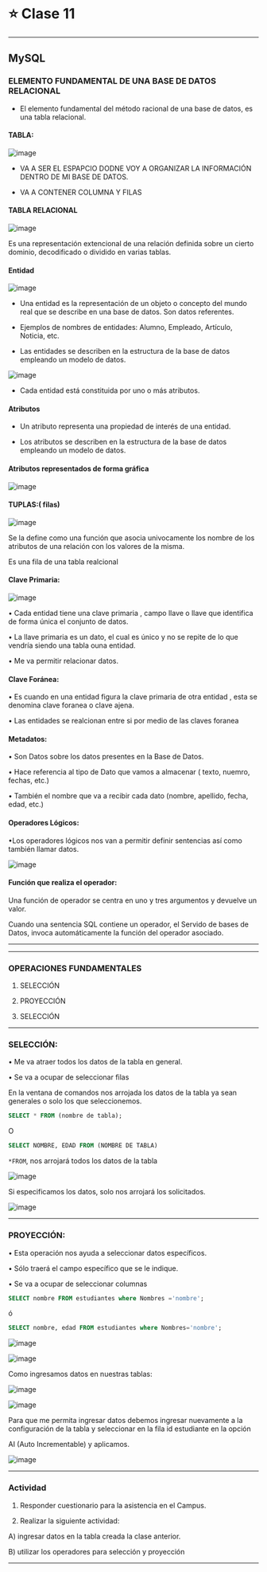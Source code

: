 # :star: Clase 11 

---

## MySQL

### ELEMENTO FUNDAMENTAL DE UNA BASE DE DATOS RELACIONAL

- El elemento fundamental del método racional de una base de datos, es una tabla relacional.

#### TABLA:

![image](https://user-images.githubusercontent.com/72580574/200966727-86227679-64f1-4244-8e38-0d2acb93a0ad.png)

- VA A SER EL ESPAPCIO DODNE VOY A ORGANIZAR LA INFORMACIÓN DENTRO DE MI BASE DE DATOS.

- VA A CONTENER COLUMNA Y FILAS 

#### TABLA RELACIONAL

![image](https://user-images.githubusercontent.com/72580574/200966806-fed1832d-be31-4266-a0d3-e3f709e84646.png)

Es una representación extencional de una relación definida sobre un cierto dominio, decodificado o dividido en varias tablas.

#### Entidad

![image](https://user-images.githubusercontent.com/72580574/200966873-ed78716e-74f0-4335-a09d-de507c0b2d2a.png)


- Una entidad es la representación de un objeto o concepto del mundo real que se describe en una base de datos. Son datos referentes.

- Ejemplos de nombres de entidades: Alumno, Empleado, Artículo, Noticia, etc.

- Las entidades se describen en la estructura de la base de datos empleando un modelo de datos.

![image](https://user-images.githubusercontent.com/72580574/200967018-19bd2fab-eafd-4cee-9132-aad8751dfbc4.png)

- Cada entidad está constituida por uno o más atributos.

#### Atributos

- Un atributo representa una propiedad de interés de una entidad.

- Los atributos se describen en la estructura de la base de datos empleando un modelo de datos.


#### Atributos representados de forma gráfica

![image](https://user-images.githubusercontent.com/72580574/200967081-c9035832-2ea8-4e49-a503-324dbbe6c906.png)

#### TUPLAS:( filas)

![image](https://user-images.githubusercontent.com/72580574/200967118-88032bef-5f8c-4651-8378-2bf2d02224e0.png)


Se la define como una función que asocia univocamente los nombre de los atributos de una relación con los valores de la misma.

Es una fila de una tabla realcional



#### Clave Primaria:

![image](https://user-images.githubusercontent.com/72580574/200967143-615419a6-b5db-4239-9e1d-2a4f9582cf27.png)

• Cada entidad tiene una clave primaria , campo llave o llave que identifica de forma única el conjunto de datos.

• La llave primaria es un dato, el cual es único y no se repite de lo que vendría siendo una tabla ouna entidad.

• Me va permitir relacionar datos.

#### Clave Foránea:

• Es cuando en una entidad figura la clave primaria de otra entidad , esta se denomina clave foranea o clave ajena.

• Las entidades se realcionan entre si por medio de las claves foranea

####  Metadatos:

• Son Datos sobre los datos  presentes en la Base de Datos.

• Hace referencia al tipo de Dato que vamos a almacenar ( texto, nuemro, fechas, etc.)

• También el nombre que va a recibir cada dato (nombre, apellido, fecha, edad, etc.)

#### Operadores Lógicos:

•Los operadores lógicos nos van a permitir definir sentencias así como también  llamar datos.


![image](https://user-images.githubusercontent.com/72580574/200967251-a6491a87-d16a-4c47-8dd7-6c0a878066ba.png)

#### Función que realiza el operador:

Una función de operador se centra en uno y tres argumentos y devuelve un valor.

Cuando una sentencia SQL contiene un operador, el Servido de bases de Datos, invoca automáticamente la función del operador asociado.

---
---

### OPERACIONES FUNDAMENTALES

1. SELECCIÓN

2. PROYECCIÓN

3. SELECCIÓN

---

### SELECCIÓN:

• Me va atraer todos los datos de la tabla en general.

• Se va a ocupar de seleccionar filas
   

En la ventana de comandos nos arrojada los datos de la tabla ya sean generales o solo los que seleccionemos.

```SQL
SELECT * FROM (nombre de tabla);
```

O 


```SQL
SELECT NOMBRE, EDAD FROM (NOMBRE DE TABLA)
```



```*FROM```, nos arrojará todos los datos de la tabla

![image](https://user-images.githubusercontent.com/72580574/200967532-85f11e48-7db0-4321-9c81-c044efdf12f6.png)

Si especificamos los datos, solo nos arrojará los solicitados.

![image](https://user-images.githubusercontent.com/72580574/200967553-9caa465f-7e8c-45e1-b719-8ab0f5b80f88.png)


---

### PROYECCIÓN:


• Esta operación nos ayuda a seleccionar datos específicos.

• Sólo traerá el campo específico que se le indique.

• Se va  a ocupar de seleccionar columnas 

```SQL
SELECT nombre FROM estudiantes where Nombres ='nombre';
```

ó

```SQL
SELECT nombre, edad FROM estudiantes where Nombres='nombre';
```

![image](https://user-images.githubusercontent.com/72580574/200967735-62e18320-8b39-4555-90eb-fee013959fe8.png)

![image](https://user-images.githubusercontent.com/72580574/200967747-d17a6d61-dc0f-4709-b550-093279f4b826.png)


Como ingresamos datos en nuestras tablas:

![image](https://user-images.githubusercontent.com/72580574/200967784-a5fb50da-5772-40f0-be65-433cde682213.png)

![image](https://user-images.githubusercontent.com/72580574/200967794-c9f866ae-2678-433d-89b1-58d03ffea0ea.png)

Para que me permita ingresar datos debemos ingresar nuevamente a la configuración de la tabla y seleccionar en la fila id estudiante  en la opción 

AI (Auto Incrementable) y aplicamos.

![image](https://user-images.githubusercontent.com/72580574/200967821-652a49ea-ec64-40e6-a90a-99e734d2cfe6.png)


---

### Actividad

1.   Responder cuestionario para la asistencia en el Campus.

2. Realizar la siguiente actividad:

A) ingresar datos en la tabla creada la clase anterior.

B) utilizar los operadores para selección y proyección

---




